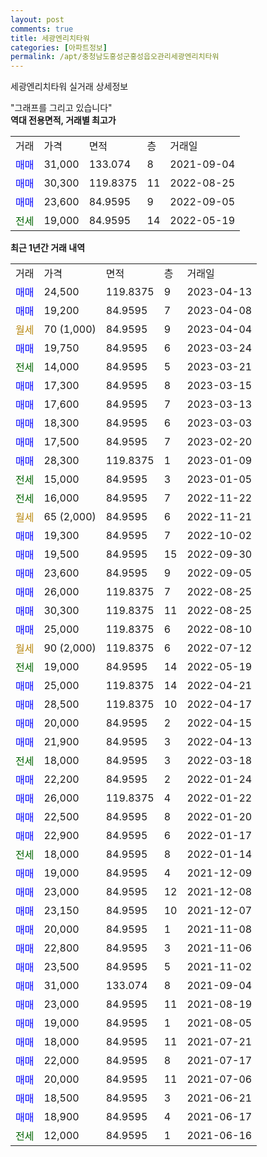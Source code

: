 ```yaml
---
layout: post
comments: true
title: 세광엔리치타워
categories: [아파트정보]
permalink: /apt/충청남도홍성군홍성읍오관리세광엔리치타워
---
```


세광엔리치타워 실거래 상세정보

<script type="text/javascript">
  google.charts.load('current', {'packages':['line', 'corechart']});
  google.charts.setOnLoadCallback(drawChart);

  function drawChart() {
    var data = new google.visualization.DataTable();
    data.addColumn('date', '거래일');
    data.addColumn('number', "매매");
    data.addColumn('number', "전세");
    data.addColumn('number', "전매");

    data.addRows([[new Date(Date.parse("2023-04-13")), 24500, null, null], [new Date(Date.parse("2023-04-08")), 19200, null, null], [new Date(Date.parse("2023-04-04")), null, null, null], [new Date(Date.parse("2023-03-24")), 19750, null, null], [new Date(Date.parse("2023-03-21")), null, 14000, null], [new Date(Date.parse("2023-03-15")), 17300, null, null], [new Date(Date.parse("2023-03-13")), 17600, null, null], [new Date(Date.parse("2023-03-03")), 18300, null, null], [new Date(Date.parse("2023-02-20")), 17500, null, null], [new Date(Date.parse("2023-01-09")), 28300, null, null], [new Date(Date.parse("2023-01-05")), null, 15000, null], [new Date(Date.parse("2022-11-22")), null, 16000, null], [new Date(Date.parse("2022-11-21")), null, null, null], [new Date(Date.parse("2022-10-02")), 19300, null, null], [new Date(Date.parse("2022-09-30")), 19500, null, null], [new Date(Date.parse("2022-09-05")), 23600, null, null], [new Date(Date.parse("2022-08-25")), 26000, null, null], [new Date(Date.parse("2022-08-25")), 30300, null, null], [new Date(Date.parse("2022-08-10")), 25000, null, null], [new Date(Date.parse("2022-07-12")), null, null, null], [new Date(Date.parse("2022-05-19")), null, 19000, null], [new Date(Date.parse("2022-04-21")), 25000, null, null], [new Date(Date.parse("2022-04-17")), 28500, null, null], [new Date(Date.parse("2022-04-15")), 20000, null, null], [new Date(Date.parse("2022-04-13")), 21900, null, null], [new Date(Date.parse("2022-03-18")), null, 18000, null], [new Date(Date.parse("2022-01-24")), 22200, null, null], [new Date(Date.parse("2022-01-22")), 26000, null, null], [new Date(Date.parse("2022-01-20")), 22500, null, null], [new Date(Date.parse("2022-01-17")), 22900, null, null], [new Date(Date.parse("2022-01-14")), null, 18000, null], [new Date(Date.parse("2021-12-09")), 19000, null, null], [new Date(Date.parse("2021-12-08")), 23000, null, null], [new Date(Date.parse("2021-12-07")), 23150, null, null], [new Date(Date.parse("2021-11-08")), 20000, null, null], [new Date(Date.parse("2021-11-06")), 22800, null, null], [new Date(Date.parse("2021-11-02")), 23500, null, null], [new Date(Date.parse("2021-09-04")), 31000, null, null], [new Date(Date.parse("2021-08-19")), 23000, null, null], [new Date(Date.parse("2021-08-05")), 19000, null, null], [new Date(Date.parse("2021-07-21")), 18000, null, null], [new Date(Date.parse("2021-07-17")), 22000, null, null], [new Date(Date.parse("2021-07-06")), 20000, null, null], [new Date(Date.parse("2021-06-21")), 18500, null, null], [new Date(Date.parse("2021-06-17")), 18900, null, null], [new Date(Date.parse("2021-06-16")), null, 12000, null]]);

    var options = {
      hAxis: {
        format: 'yyyy/MM/dd'
      },    
      lineWidth: 0,
      pointsVisible: true,    
      title: '최근 1년간 유형별 실거래가 분포',
      legend: { position: 'bottom' }
    };

    var formatter = new google.visualization.NumberFormat({pattern:'###,###'} );
    formatter.format(data, 1);
    formatter.format(data, 2);
    
    setTimeout(function() {
        var chart = new google.visualization.LineChart(document.getElementById('columnchart_material'));
        chart.draw(data, (options));
        document.getElementById('loading').style.display = 'none';
    }, 200);
  }
</script>


<div id="loading" style="z-index:20; display: block; margin-left: 0px">"그래프를 그리고 있습니다"</div>
<div id="columnchart_material" style="width: 95%; margin-left: 0px; display: block"></div>
<!-- contents start -->
<b>역대 전용면적, 거래별 최고가</b>
<table class="sortable">
    <tr>
      <td>거래</td>
      <td>가격</td>
      <td>면적</td>
      <td>층</td>
      <td>거래일</td>
    </tr>
        <tr>
          <td><a style="color: blue">매매</a></td>
          <td>31,000</td>
          <td>133.074</td>
          <td>8</td>
          <td>2021-09-04</td>
        </tr>            <tr>
          <td><a style="color: blue">매매</a></td>
          <td>30,300</td>
          <td>119.8375</td>
          <td>11</td>
          <td>2022-08-25</td>
        </tr>            <tr>
          <td><a style="color: blue">매매</a></td>
          <td>23,600</td>
          <td>84.9595</td>
          <td>9</td>
          <td>2022-09-05</td>
        </tr>        
        <tr>
              <td><a style="color: darkgreen">전세</a></td>
              <td>19,000</td>
              <td>84.9595</td>
              <td>14</td>
              <td>2022-05-19</td>
            </tr>        
    
</table>

<b>최근 1년간 거래 내역</b>

<table class="sortable">
    <tr>
      <td>거래</td>
      <td>가격</td>
      <td>면적</td>
      <td>층</td>
      <td>거래일</td>
    </tr>
    <tr>
      <td><a style="color: blue">매매</a></td>
      <td>24,500</td>
      <td>119.8375</td>
      <td>9</td>
      <td>2023-04-13</td>
    </tr>          <tr>
      <td><a style="color: blue">매매</a></td>
      <td>19,200</td>
      <td>84.9595</td>
      <td>7</td>
      <td>2023-04-08</td>
    </tr>          <tr>
      <td><a style="color: darkgoldenrod">월세</a></td>
      <td>70 (1,000)</td>
      <td>84.9595</td>
      <td>9</td>
      <td>2023-04-04</td>
    </tr>          <tr>
      <td><a style="color: blue">매매</a></td>
      <td>19,750</td>
      <td>84.9595</td>
      <td>6</td>
      <td>2023-03-24</td>
    </tr>          <tr>
      <td><a style="color: darkgreen">전세</a></td>
      <td>14,000</td>
      <td>84.9595</td>
      <td>5</td>
      <td>2023-03-21</td>
    </tr>          <tr>
      <td><a style="color: blue">매매</a></td>
      <td>17,300</td>
      <td>84.9595</td>
      <td>8</td>
      <td>2023-03-15</td>
    </tr>          <tr>
      <td><a style="color: blue">매매</a></td>
      <td>17,600</td>
      <td>84.9595</td>
      <td>7</td>
      <td>2023-03-13</td>
    </tr>          <tr>
      <td><a style="color: blue">매매</a></td>
      <td>18,300</td>
      <td>84.9595</td>
      <td>6</td>
      <td>2023-03-03</td>
    </tr>          <tr>
      <td><a style="color: blue">매매</a></td>
      <td>17,500</td>
      <td>84.9595</td>
      <td>7</td>
      <td>2023-02-20</td>
    </tr>          <tr>
      <td><a style="color: blue">매매</a></td>
      <td>28,300</td>
      <td>119.8375</td>
      <td>1</td>
      <td>2023-01-09</td>
    </tr>          <tr>
      <td><a style="color: darkgreen">전세</a></td>
      <td>15,000</td>
      <td>84.9595</td>
      <td>3</td>
      <td>2023-01-05</td>
    </tr>          <tr>
      <td><a style="color: darkgreen">전세</a></td>
      <td>16,000</td>
      <td>84.9595</td>
      <td>7</td>
      <td>2022-11-22</td>
    </tr>          <tr>
      <td><a style="color: darkgoldenrod">월세</a></td>
      <td>65 (2,000)</td>
      <td>84.9595</td>
      <td>6</td>
      <td>2022-11-21</td>
    </tr>          <tr>
      <td><a style="color: blue">매매</a></td>
      <td>19,300</td>
      <td>84.9595</td>
      <td>7</td>
      <td>2022-10-02</td>
    </tr>          <tr>
      <td><a style="color: blue">매매</a></td>
      <td>19,500</td>
      <td>84.9595</td>
      <td>15</td>
      <td>2022-09-30</td>
    </tr>          <tr>
      <td><a style="color: blue">매매</a></td>
      <td>23,600</td>
      <td>84.9595</td>
      <td>9</td>
      <td>2022-09-05</td>
    </tr>          <tr>
      <td><a style="color: blue">매매</a></td>
      <td>26,000</td>
      <td>119.8375</td>
      <td>7</td>
      <td>2022-08-25</td>
    </tr>          <tr>
      <td><a style="color: blue">매매</a></td>
      <td>30,300</td>
      <td>119.8375</td>
      <td>11</td>
      <td>2022-08-25</td>
    </tr>          <tr>
      <td><a style="color: blue">매매</a></td>
      <td>25,000</td>
      <td>119.8375</td>
      <td>6</td>
      <td>2022-08-10</td>
    </tr>          <tr>
      <td><a style="color: darkgoldenrod">월세</a></td>
      <td>90 (2,000)</td>
      <td>119.8375</td>
      <td>6</td>
      <td>2022-07-12</td>
    </tr>          <tr>
      <td><a style="color: darkgreen">전세</a></td>
      <td>19,000</td>
      <td>84.9595</td>
      <td>14</td>
      <td>2022-05-19</td>
    </tr>          <tr>
      <td><a style="color: blue">매매</a></td>
      <td>25,000</td>
      <td>119.8375</td>
      <td>14</td>
      <td>2022-04-21</td>
    </tr>          <tr>
      <td><a style="color: blue">매매</a></td>
      <td>28,500</td>
      <td>119.8375</td>
      <td>10</td>
      <td>2022-04-17</td>
    </tr>          <tr>
      <td><a style="color: blue">매매</a></td>
      <td>20,000</td>
      <td>84.9595</td>
      <td>2</td>
      <td>2022-04-15</td>
    </tr>          <tr>
      <td><a style="color: blue">매매</a></td>
      <td>21,900</td>
      <td>84.9595</td>
      <td>3</td>
      <td>2022-04-13</td>
    </tr>          <tr>
      <td><a style="color: darkgreen">전세</a></td>
      <td>18,000</td>
      <td>84.9595</td>
      <td>3</td>
      <td>2022-03-18</td>
    </tr>          <tr>
      <td><a style="color: blue">매매</a></td>
      <td>22,200</td>
      <td>84.9595</td>
      <td>2</td>
      <td>2022-01-24</td>
    </tr>          <tr>
      <td><a style="color: blue">매매</a></td>
      <td>26,000</td>
      <td>119.8375</td>
      <td>4</td>
      <td>2022-01-22</td>
    </tr>          <tr>
      <td><a style="color: blue">매매</a></td>
      <td>22,500</td>
      <td>84.9595</td>
      <td>8</td>
      <td>2022-01-20</td>
    </tr>          <tr>
      <td><a style="color: blue">매매</a></td>
      <td>22,900</td>
      <td>84.9595</td>
      <td>6</td>
      <td>2022-01-17</td>
    </tr>          <tr>
      <td><a style="color: darkgreen">전세</a></td>
      <td>18,000</td>
      <td>84.9595</td>
      <td>8</td>
      <td>2022-01-14</td>
    </tr>          <tr>
      <td><a style="color: blue">매매</a></td>
      <td>19,000</td>
      <td>84.9595</td>
      <td>4</td>
      <td>2021-12-09</td>
    </tr>          <tr>
      <td><a style="color: blue">매매</a></td>
      <td>23,000</td>
      <td>84.9595</td>
      <td>12</td>
      <td>2021-12-08</td>
    </tr>          <tr>
      <td><a style="color: blue">매매</a></td>
      <td>23,150</td>
      <td>84.9595</td>
      <td>10</td>
      <td>2021-12-07</td>
    </tr>          <tr>
      <td><a style="color: blue">매매</a></td>
      <td>20,000</td>
      <td>84.9595</td>
      <td>1</td>
      <td>2021-11-08</td>
    </tr>          <tr>
      <td><a style="color: blue">매매</a></td>
      <td>22,800</td>
      <td>84.9595</td>
      <td>3</td>
      <td>2021-11-06</td>
    </tr>          <tr>
      <td><a style="color: blue">매매</a></td>
      <td>23,500</td>
      <td>84.9595</td>
      <td>5</td>
      <td>2021-11-02</td>
    </tr>          <tr>
      <td><a style="color: blue">매매</a></td>
      <td>31,000</td>
      <td>133.074</td>
      <td>8</td>
      <td>2021-09-04</td>
    </tr>          <tr>
      <td><a style="color: blue">매매</a></td>
      <td>23,000</td>
      <td>84.9595</td>
      <td>11</td>
      <td>2021-08-19</td>
    </tr>          <tr>
      <td><a style="color: blue">매매</a></td>
      <td>19,000</td>
      <td>84.9595</td>
      <td>1</td>
      <td>2021-08-05</td>
    </tr>          <tr>
      <td><a style="color: blue">매매</a></td>
      <td>18,000</td>
      <td>84.9595</td>
      <td>11</td>
      <td>2021-07-21</td>
    </tr>          <tr>
      <td><a style="color: blue">매매</a></td>
      <td>22,000</td>
      <td>84.9595</td>
      <td>8</td>
      <td>2021-07-17</td>
    </tr>          <tr>
      <td><a style="color: blue">매매</a></td>
      <td>20,000</td>
      <td>84.9595</td>
      <td>11</td>
      <td>2021-07-06</td>
    </tr>          <tr>
      <td><a style="color: blue">매매</a></td>
      <td>18,500</td>
      <td>84.9595</td>
      <td>3</td>
      <td>2021-06-21</td>
    </tr>          <tr>
      <td><a style="color: blue">매매</a></td>
      <td>18,900</td>
      <td>84.9595</td>
      <td>4</td>
      <td>2021-06-17</td>
    </tr>          <tr>
      <td><a style="color: darkgreen">전세</a></td>
      <td>12,000</td>
      <td>84.9595</td>
      <td>1</td>
      <td>2021-06-16</td>
    </tr>      </table>
<!-- contents end -->    

